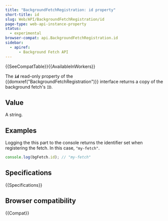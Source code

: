 ```yaml
---
title: "BackgroundFetchRegistration: id property"
short-title: id
slug: Web/API/BackgroundFetchRegistration/id
page-type: web-api-instance-property
status:
  - experimental
browser-compat: api.BackgroundFetchRegistration.id
sidebar:
  - apiref:
      - Background Fetch API
---
```


{{SeeCompatTable}}{{AvailableInWorkers}}

The **`id`** read-only property of the {{domxref("BackgroundFetchRegistration")}} interface returns a copy of the background fetch's `ID`.

## Value

A string.

## Examples

Logging the this part to the console returns the identifier set when registering the fetch. In this case, `"my-fetch"`.

```js
console.log(bgFetch.id); // "my-fetch"
```

## Specifications

{{Specifications}}

## Browser compatibility

{{Compat}}
